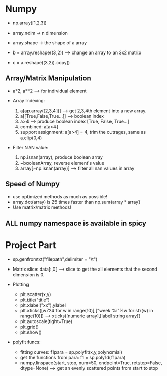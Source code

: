 
# Numpy

* np.array([1,2,3])
* array.ndim -> n dimension
* array.shape -> the shape of a array

* b = array.reshape((3,2)) --> change an array to an 3x2 matrix
* c = a.reshape((3,2)).copy()

## Array/Matrix Manipulation
* a*2, a**2 --> for individual element
* Array Indexing: 
  1. a[ap.array([2,3,4])] --> get 2,3,4th element into a new array.
  2. a[[True,False,True...]] --> boolean index
  3. a>4 --> produce boolean index [True, False, True...]
  4. combined: a[a>4]
  5. support assignment: a[a>4] = 4, trim the outrages, same as a.clip(0,4)


* Filter NAN value:
  1. np.isnan(array), produce boolean array
  2. ~booleanArray, reverse element's value
  3. array[~np.isnan(array)] --> filter all nan values in array
  
## Speed of Numpy
* use optimized methods as much as possible!
* array.dot(array) is 25 times faster than np.sum(array * array)
* Use matrix/matrix methods!

## ALL numpy namespace is available in spicy

# Project Part

* sp.genfromtxt("filepath",delimiter = "\t")
* Matrix slice: data[:,0] --> slice to get the all elements that the second dimension is 0.
* Plotting
  * plt.scatter(x,y)
  * plt.title("title")
  * plt.xlabel("xx"),ylabel
  * plt.xticks([w*7*24 for w in range(10)],["week %i"%w for str(w) in range(10)]) --> xticks([numeric array],[label string array])
  * plt.autoscale(tight=True)
  * plt.grid()
  * plt.show()

* polyfit funcs:
  * fitting curves: f1para = sp.polyfit(x,y,polynomial)
  * get the functions from para: f1 = sp.poly1d(f1para)
  * numpy.linspace(start, stop, num=50, endpoint=True, retstep=False, dtype=None) --> get an evenly scattered points from start to stop

